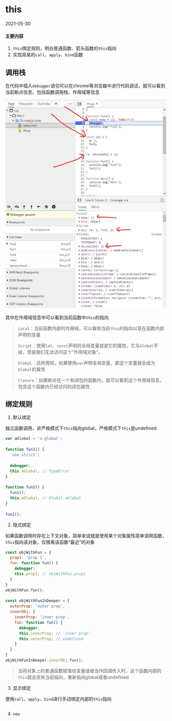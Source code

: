 # this

2021-05-30

#### 主要内容

1. `this`绑定规则，明白普通函数、箭头函数的`this`指向
2. 实现简易的`call`、`apply`、`bind`函数

## 调用栈

在代码中插入`debugger`语句可以在chrome等浏览器中进行代码调试，就可以看到当前断点信息，包括函数调用栈、作用域等信息

![debugger](./img/debugger.jpg 'debugger')

其中在作用域信息中可以看到当前函数中`this`的指向

> `Local`：当前函数内部的作用域，可以看到当前`this`的指向以及在函数内部声明的变量
>
> `Script`：使用`let`、`const`声明的全局变量就是它的属性，它与`Global`平级，但是我们无法访问这个”作用域对象“。
>
> `Global`：总所周知，如果使用`var`声明全局变量，那这个变量就会成为`Global`的属性
>
> `Closure`：如果断点在一个有闭包的函数内，就可以看到这个作用域信息，包含这个函数内已经访问的闭包属性

## 绑定规则

1. 默认绑定

独立函数调用，非严格模式下`this`指向global，严格模式下`this`是undefined

```js
var aGlobal = 'a-global';

function fun1() {
  'use strict';

  debugger;
  this.aGlobal; // TypeError
}

function fun2() {
  fun1();
  this.aGlobal; // Global.aGlobal
}

fun2();
```

2. 隐式绑定

如果函数调用时存在上下文对象，简单来说就是使用某个对象属性简单调用函数，`this`指向该对象，仅限离该函数“最近”的对象

```js
const objWithFun = {
  prop1: 'prop 1',
  fun: function fun() {
    debugger;
    this.prop1; // objWithFun.prop1
  }
}
objWithFun.fun();

const objWithFunInDeeper = {
  outerProp: 'outer prop',
  innerObj: {
    innerProp: 'inner prop',
    fun: function fun() {
      debugger;
      this.innerProp; // 'inner prop'
      this.outerProp; // undefined
    }
  }
}
objWithFunInDeeper.innerObj.fun();
```

> 当将对象上的普通函数赋值给变量或者当作回调传入时，这个函数内部的`this`就会丢失当前指向，重新指向global或者undefined

3. 显示绑定

使用`call`、`apply`、`bind`进行手动绑定内部的`this`指向

```js
```

4. `new`


